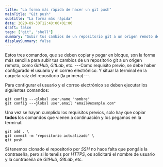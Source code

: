 ```yaml
---
title: "La forma más rápida de hacer un git push"
mainTitle: "Git push"
subtitle: "La forma más rápida"
date: 2020-09-30T12:40:00+01:00
draft: false
tags: ["git", "shell"]
summary: "Subir tus cambios de un repositorio git a un origen remoto de forma rápida y sencilla."
displaySummary: false
---
```


Estos tres comandos, que se deben copiar y pegar en bloque, son la forma más sencilla para subir tus cambios de un repositorio git a un origen remoto, como *GitHub*, *GitLab*, etc. ---Como requisito previo, se debe haber configurado el usuario y el correo electrónico. Y situar la terminal en la carpeta raíz del repositorio (la primera)---.

Para configurar el usuario y el correo electrónico se deben ejecutar los siguientes comandos:

    git config ---global user.name "nombre"
    git config ---global user.email "email@example.com"

Una vez se hayan cumplido los requisitos previos, solo hay que copiar **todos** los comandos que vienen a continuación y los pegamos en la terminal.

    git add . \
    git commit -m "repositorio actualizado" \
    git push

Si tenemos clonado el repositorio por *SSH* no hace falta que pongáis la contraseña, pero si lo tenéis por *HTTPS*, os solicitará el nombre de usuario y la contraseña de *GitHub*, *GitLab*, etc.

